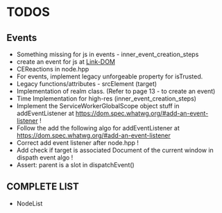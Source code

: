# TODOS

## Events
- Something missing for js in events - inner_event_creation_steps
- create an event for js at [Link-DOM](https://dom.spec.whatwg.org/#concept-event-create)
- CEReactions in node.hpp
- For events, implement legacy unforgeable property for isTrusted.
- Legacy functions/attributes - srcElement (target)
- Implementation of realm class. (Refer to page 13 - to create an event)
- Time Implementation for high-res (inner_event_creation_steps)
- Implement the ServiceWorkerGlobalScope object stuff in addEventListener at https://dom.spec.whatwg.org/#add-an-event-listener !
- Follow the add the following algo for addEventListener at https://dom.spec.whatwg.org/#add-an-event-listener
- Correct add event listener after node.hpp !
- Add check if target is associated Document of the current window in dispath event algo !
- Assert: parent is a slot in dispatchEvent()

## COMPLETE LIST
- NodeList